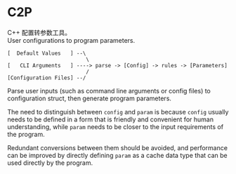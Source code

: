 # C2P

C++ 配置转参数工具。  
User configurations to program parameters.

```
[  Default Values   ] --\
                         \
[   CLI Arguments   ] ----> parse -> [Config] -> rules -> [Parameters]
                         /
[Configuration Files] --/
```

Parse user inputs (such as command line arguments or config files) to configuration struct, then generate program parameters.

The need to distinguish between `config` and `param` is because `config` usually needs to be defined in a form that is friendly and convenient for human understanding, while `param` needs to be closer to the input requirements of the program.

Redundant conversions between them should be avoided, and performance can be improved by directly defining `param` as a cache data type that can be used directly by the program.
